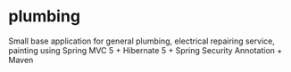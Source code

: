 # plumbing
Small base application for general plumbing, electrical repairing service, painting using Spring MVC 5 + Hibernate 5 + Spring Security Annotation + Maven
